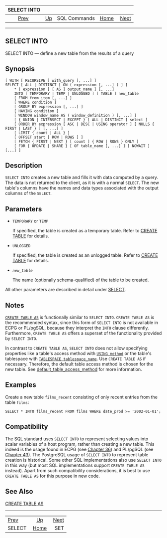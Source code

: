 <!--?xml version="1.0" encoding="UTF-8" standalone="no"?-->

|            SELECT INTO            |                                        |              |                                                       |                             |
| :-------------------------------: | :------------------------------------- | :----------: | ----------------------------------------------------: | --------------------------: |
| [Prev](sql-select.html "SELECT")  | [Up](sql-commands.html "SQL Commands") | SQL Commands | [Home](index.html "PostgreSQL 17devel Documentation") |  [Next](sql-set.html "SET") |

***

[]()

## SELECT INTO

SELECT INTO — define a new table from the results of a query

## Synopsis

    [ WITH [ RECURSIVE ] with_query [, ...] ]
    SELECT [ ALL | DISTINCT [ ON ( expression [, ...] ) ] ]
        * | expression [ [ AS ] output_name ] [, ...]
        INTO [ TEMPORARY | TEMP | UNLOGGED ] [ TABLE ] new_table
        [ FROM from_item [, ...] ]
        [ WHERE condition ]
        [ GROUP BY expression [, ...] ]
        [ HAVING condition ]
        [ WINDOW window_name AS ( window_definition ) [, ...] ]
        [ { UNION | INTERSECT | EXCEPT } [ ALL | DISTINCT ] select ]
        [ ORDER BY expression [ ASC | DESC | USING operator ] [ NULLS { FIRST | LAST } ] [, ...] ]
        [ LIMIT { count | ALL } ]
        [ OFFSET start [ ROW | ROWS ] ]
        [ FETCH { FIRST | NEXT } [ count ] { ROW | ROWS } ONLY ]
        [ FOR { UPDATE | SHARE } [ OF table_name [, ...] ] [ NOWAIT ] [...] ]

## Description

`SELECT INTO` creates a new table and fills it with data computed by a query. The data is not returned to the client, as it is with a normal `SELECT`. The new table's columns have the names and data types associated with the output columns of the `SELECT`.

## Parameters

*   `TEMPORARY` or `TEMP`

    If specified, the table is created as a temporary table. Refer to [CREATE TABLE](sql-createtable.html "CREATE TABLE") for details.

*   `UNLOGGED`

    If specified, the table is created as an unlogged table. Refer to [CREATE TABLE](sql-createtable.html "CREATE TABLE") for details.

*   *`new_table`*

    The name (optionally schema-qualified) of the table to be created.

All other parameters are described in detail under [SELECT](sql-select.html "SELECT").

## Notes

[`CREATE TABLE AS`](sql-createtableas.html "CREATE TABLE AS") is functionally similar to `SELECT INTO`. `CREATE TABLE AS` is the recommended syntax, since this form of `SELECT INTO` is not available in ECPG or PL/pgSQL, because they interpret the `INTO` clause differently. Furthermore, `CREATE TABLE AS` offers a superset of the functionality provided by `SELECT INTO`.

In contrast to `CREATE TABLE AS`, `SELECT INTO` does not allow specifying properties like a table's access method with [`USING method`](sql-createtable.html#SQL-CREATETABLE-METHOD) or the table's tablespace with [`TABLESPACE tablespace_name`](sql-createtable.html#SQL-CREATETABLE-TABLESPACE). Use `CREATE TABLE AS` if necessary. Therefore, the default table access method is chosen for the new table. See [default\_table\_access\_method](runtime-config-client.html#GUC-DEFAULT-TABLE-ACCESS-METHOD) for more information.

## Examples

Create a new table `films_recent` consisting of only recent entries from the table `films`:

    SELECT * INTO films_recent FROM films WHERE date_prod >= '2002-01-01';

## Compatibility

The SQL standard uses `SELECT INTO` to represent selecting values into scalar variables of a host program, rather than creating a new table. This indeed is the usage found in ECPG (see [Chapter 36](ecpg.html "Chapter 36. ECPG — Embedded SQL in C")) and PL/pgSQL (see [Chapter 43](plpgsql.html "Chapter 43. PL/pgSQL — SQL Procedural Language")). The PostgreSQL usage of `SELECT INTO` to represent table creation is historical. Some other SQL implementations also use `SELECT INTO` in this way (but most SQL implementations support `CREATE TABLE AS` instead). Apart from such compatibility considerations, it is best to use `CREATE TABLE AS` for this purpose in new code.

## See Also

[CREATE TABLE AS](sql-createtableas.html "CREATE TABLE AS")

***

|                                   |                                                       |                             |
| :-------------------------------- | :---------------------------------------------------: | --------------------------: |
| [Prev](sql-select.html "SELECT")  |         [Up](sql-commands.html "SQL Commands")        |  [Next](sql-set.html "SET") |
| SELECT                            | [Home](index.html "PostgreSQL 17devel Documentation") |                         SET |
